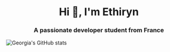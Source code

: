 <h1 align="center">Hi 👋, I'm Ethiryn</h1>
<h3 align="center">A passionate developer student from France</h3>

<p align="left"> <a href="https://github-readme-stats.vercel.app/api?username=Ethiryn-Glarilak&count_private=true"/></a> </p>

![Georgia's GitHub stats](https://github-readme-stats.vercel.app/api?username=Ethiryn-Glarilak&count_private=true&show_icons=true&theme=monokai)
